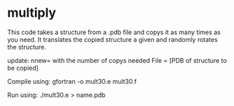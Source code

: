 # multiply

This code takes a structure from a .pdb file and copys it as many times as you need. It translates the copied structure a given and randomly rotates the structure.  

update:
nnew= with the number of copys needed
File = [PDB of structure to be copied]

Compile using:
gfortran -o mult30.e mult30.f

Run using:
./mult30.e > name.pdb